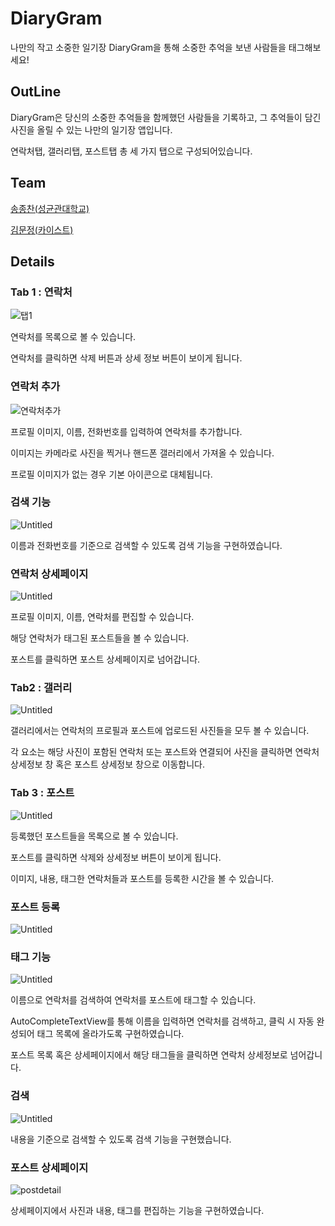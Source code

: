 # DiaryGram

나만의 작고 소중한 일기장 DiaryGram을 통해 소중한 추억을 보낸 사람들을 태그해보세요!

## OutLine

DiaryGram은 당신의 소중한 추억들을 함께했던 사람들을 기록하고, 그 추억들이 담긴 사진을 올릴 수 있는 나만의 일기장 앱입니다.

연락처탭, 갤러리탭, 포스트탭 총 세 가지 탭으로 구성되어있습니다.

## Team

[송종찬(성균관대학교)](https://github.com/jongchan159)

[김문정(카이스트)](https://github.com/coco483)

## Details

### Tab 1 : 연락처

![탭1](https://github.com/coco483/android_tabs/blob/readme/image/1_%ED%83%AD1.png)

연락처를 목록으로 볼 수 있습니다.

연락처를 클릭하면 삭제 버튼과 상세 정보 버튼이 보이게 됩니다.

### 연락처 추가

![연락처추가](https://github.com/coco483/android_tabs/blob/readme/image/2.%EC%97%B0%EB%9D%BD%EC%B2%98%EC%B6%94%EA%B0%80.png)

프로필 이미지, 이름, 전화번호를 입력하여 연락처를 추가합니다.

이미지는 카메라로 사진을 찍거나 핸드폰 갤러리에서 가져올 수 있습니다.

프로필 이미지가 없는 경우 기본 아이콘으로 대체됩니다.

### 검색 기능

![Untitled](https://github.com/coco483/android_tabs/blob/readme/image/3.%EC%97%B0%EB%9D%BD%EC%B2%98%EA%B2%80%EC%83%89.png)

이름과 전화번호를 기준으로 검색할 수 있도록 검색 기능을 구현하였습니다.

### 연락처 상세페이지

![Untitled](https://github.com/coco483/android_tabs/blob/readme/image/4.%EC%97%B0%EB%9D%BD%EC%B2%98%EC%83%81%EC%84%B8.png)

프로필 이미지, 이름, 연락처를 편집할 수 있습니다.

해당 연락처가 태그된 포스트들을 볼 수 있습니다.

포스트를 클릭하면 포스트 상세페이지로 넘어갑니다.

### Tab2 : 갤러리

![Untitled](https://github.com/coco483/android_tabs/blob/readme/image/5.%EA%B0%A4%EB%9F%AC%EB%A6%AC%ED%83%AD.png)

갤러리에서는 연락처의 프로필과 포스트에 업로드된 사진들을 모두 볼 수 있습니다.

각 요소는 해당 사진이 포함된 연락처 또는 포스트와 연결되어 사진을 클릭하면 연락처 상세정보 창 혹은 포스트 상세정보 창으로 이동합니다.

### Tab 3 : 포스트

![Untitled](https://github.com/coco483/android_tabs/blob/readme/image/6.%ED%8F%AC%EC%8A%A4%ED%8A%B8%ED%83%AD.png)

등록했던 포스트들을 목록으로 볼 수 있습니다.

포스트를 클릭하면 삭제와 상세정보 버튼이 보이게 됩니다.

이미지, 내용, 태그한 연락처들과 포스트를 등록한 시간을 볼 수 있습니다.

### 포스트 등록

![Untitled](https://github.com/coco483/android_tabs/blob/readme/image/7.%ED%8F%AC%EC%8A%A4%ED%8A%B8%EB%93%B1%EB%A1%9D.png)

### 태그 기능

![Untitled](https://github.com/coco483/android_tabs/blob/readme/image/8.%ED%83%9C%EA%B7%B8%EA%B8%B0%EB%8A%A5.png)

이름으로 연락처를 검색하여 연락처를 포스트에 태그할 수 있습니다.

AutoCompleteTextView를 통해 이름을 입력하면 연락처를 검색하고, 클릭 시 자동 완성되어 태그 목록에 올라가도록 구현하였습니다.

포스트 목록 혹은 상세페이지에서 해당 태그들을 클릭하면 연락처 상세정보로 넘어갑니다.

### 검색

![Untitled](https://github.com/coco483/android_tabs/blob/readme/image/9.%ED%8F%AC%EC%8A%A4%ED%8A%B8%EA%B2%80%EC%83%89.png)

내용을 기준으로 검색할 수 있도록 검색 기능을 구현했습니다.

### 포스트 상세페이지

![postdetail](https://github.com/coco483/android_tabs/blob/readme/image/10.%ED%8F%AC%EC%8A%A4%ED%8A%B8%EC%83%81%EC%84%B8.png)

상세페이지에서 사진과 내용, 태그를 편집하는 기능을 구현하였습니다.


